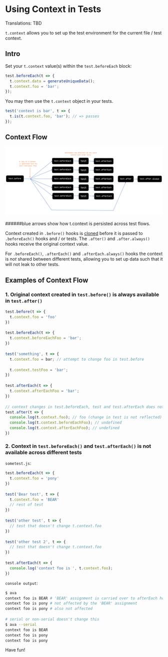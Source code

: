 # Using Context in Tests

Translations: TBD

`t.context` allows you to set up the test environment for the current file / test context.

## Intro

Set your `t.context` value(s) within the `test.beforeEach` block:

```js
test.beforeEach(t => {
  t.context.data = generateUniqueData();
  t.context.foo = 'bar';
});
```

You may then use the `t.context` object in your tests.

```javascript
test('context is bar', t => {
  t.is(t.context.foo, 'bar'); // => passes
});
```


## Context Flow

![](../../media/context-flow.png)

######blue arrows show how t.context is persisted across test flows.

Context created in `.before()` hooks is [cloned](https://www.npmjs.com/package/lodash.clone) before it is passed to `.beforeEach()` hooks and / or tests. The `.after()` and `.after.always()` hooks receive the original context value.

For `.beforeEach()`, `.afterEach()` and `.afterEach.always()` hooks the context is *not* shared between different tests, allowing you to set up data such that it will not leak to other tests.



## Examples of Context Flow

### 1. Original context created in `test.before()` is always available in `test.after()`

```javascript
test.before(t => {
  t.context.foo = 'foo'
})

test.beforeEach(t => {
  t.context.beforeEachFoo = 'bar';
})

test('something', t => {
  t.context.foo = bar; // attempt to change foo in test.before
  
  t.context.testFoo = 'bar';
})

test.afterEach(t => {
  t.context.afterEachFoo = 'bar';
})

// context changes in test.beforeEach, test and test.afterEach does not affect context in test.after()
test.after(t => {
  console.log(t.context.foo); // foo (change in test is not reflected)
  console.log(t.context.beforeEachFoo); // undefined
  console.log(t.context.afterEachFoo); // undefined
})
```



### 2. Context in `test.beforeEach()` and `test.afterEach()` is not available across different tests

`sometest.js`:

```javascript
test.beforeEach(t => {
  t.context.foo = 'pony'
})

test('Bear test', t => {
  t.context.foo = 'BEAR'
  // rest of test
})

test('other test', t => {
  // test that doesn't change t.context.foo
})

test('other test 2', t => {
  // test that doesn't change t.context.foo
})

test.afterEach(t => {
  console.log('context foo is ', t.context.foo);
})
```

`console output`:

```bash
$ ava
context foo is BEAR # 'BEAR' assignment is carried over to afterEach hook of (only) that test
context foo is pony # not affected by the 'BEAR' assignment
context foo is pony # also not affected

# serial or non-serial doesn't change this
$ ava --serial
context foo is BEAR
context foo is pony
context foo is pony

```



Have fun!